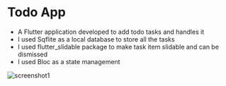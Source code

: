# **Todo App**
- A Flutter application developed to add todo tasks and handles it
- I used Sqflite as a local database to store all the tasks
- I used flutter_slidable package to make task item slidable and can be dismissed
- I used Bloc as a state management


![screenshot1](https://user-images.githubusercontent.com/100282230/158493018-1d228376-9de7-446c-9938-cb5c5223cbfd.jpeg)
